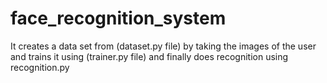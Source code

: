 # face_recognition_system
It creates a data set from (dataset.py file) by taking the images of the user and trains it using (trainer.py file) and finally does recognition using recognition.py
